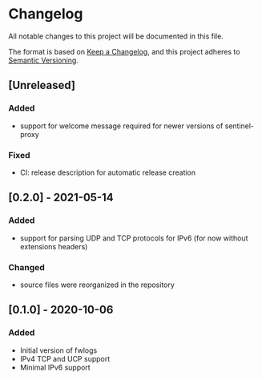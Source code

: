 # Changelog
All notable changes to this project will be documented in this file.

The format is based on [Keep a Changelog](https://keepachangelog.com/en/1.0.0/),
and this project adheres to [Semantic Versioning](https://semver.org/spec/v2.0.0.html).

## [Unreleased]
### Added
- support for welcome message required for newer versions of sentinel-proxy
### Fixed
- CI: release description for automatic release creation

## [0.2.0] - 2021-05-14
### Added
- support for parsing UDP and TCP protocols for IPv6 (for now without extensions
  headers)

### Changed
- source files were reorganized in the repository

## [0.1.0] - 2020-10-06
### Added
- Initial version of fwlogs
- IPv4 TCP and UCP support
- Minimal IPv6 support

